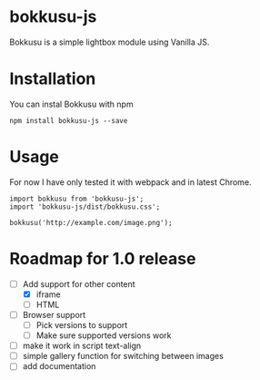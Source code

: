 # bokkusu-js
Bokkusu is a simple lightbox module using Vanilla JS.

# Installation
You can instal Bokkusu with npm
```
npm install bokkusu-js --save
```

# Usage
For now I have only tested it with webpack and in latest Chrome.
```
import bokkusu from 'bokkusu-js';
import 'bokkusu-js/dist/bokkusu.css';

bokkusu('http://example.com/image.png');
```

# Roadmap for 1.0 release
- [ ] Add support for other content
  - [x] iframe
  - [ ] HTML
- [ ] Browser support
  - [ ] Pick versions to support
  - [ ] Make sure supported versions work
- [ ] make it work in script text-align
- [ ] simple gallery function for switching between images
- [ ] add documentation
